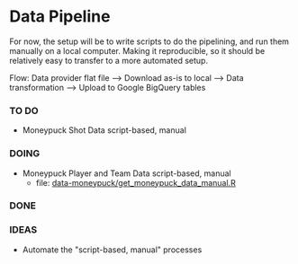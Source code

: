# Data Pipeline
For now, the setup will be to write scripts to do the pipelining, and run them manually on a local computer.  Making it reproducible, so it should be relatively easy to transfer to a more automated setup.

Flow: Data provider flat file --> Download as-is to local --> Data transformation --> Upload to Google BigQuery tables

### TO DO
* Moneypuck Shot Data script-based, manual

### DOING
* Moneypuck Player and Team Data script-based, manual
  - file: [data-moneypuck/get_moneypuck_data_manual.R](data-moneypuck/get_moneypuck_data_manual.R)

### DONE


### IDEAS
* Automate the "script-based, manual" processes
